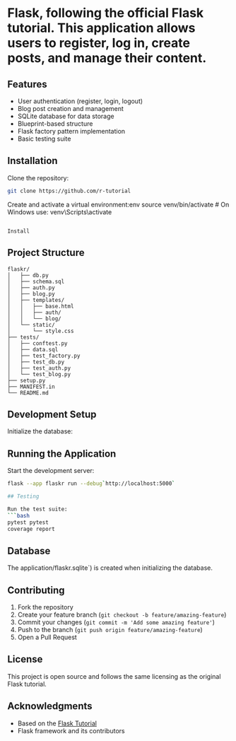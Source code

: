 # Flask, following the official Flask tutorial. This application allows users to register, log in, create posts, and manage their content.

## Features

- User authentication (register, login, logout)
- Blog post creation and management
- SQLite database for data storage
- Blueprint-based structure
- Flask factory pattern implementation
- Basic testing suite

## Installation

Clone the repository:
```bash
git clone https://github.com/r-tutorial
```

Create and activate a virtual environment:env
source venv/bin/activate  # On Windows use: venv\Scripts\activate
```

Install
```

## Project Structure

```
flaskr/
│   ├── db.py
│   ├── schema.sql
│   ├── auth.py
│   ├── blog.py
│   ├── templates/
│   │   ├── base.html
│   │   ├── auth/
│   │   └── blog/
│   └── static/
│       └── style.css
├── tests/
│   ├── conftest.py
│   ├── data.sql
│   ├── test_factory.py
│   ├── test_db.py
│   ├── test_auth.py
│   └── test_blog.py
├── setup.py
├── MANIFEST.in
└── README.md
```

## Development Setup

Initialize the database:

## Running the Application

Start the development server:
```bash
flask --app flaskr run --debug`http://localhost:5000`

## Testing

Run the test suite:
```bash
pytest pytest
coverage report
```

## Database

The application/flaskr.sqlite`) is created when initializing the database.

## Contributing

1. Fork the repository
2. Create your feature branch (`git checkout -b feature/amazing-feature`)
3. Commit your changes (`git commit -m 'Add some amazing feature'`)
4. Push to the branch (`git push origin feature/amazing-feature`)
5. Open a Pull Request

## License

This project is open source and follows the same licensing as the original Flask tutorial.

## Acknowledgments

- Based on the [Flask Tutorial](https://flask.palletsprojects.com/en/stable/tutorial/)
- Flask framework and its contributors
